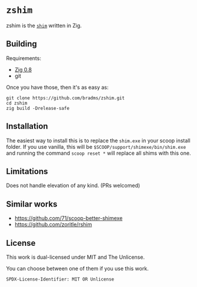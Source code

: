 # `zshim`

zshim is the [`shim`](https://github.com/71/scoop-better-shimexe/) written in Zig.

## Building

Requirements:
- [Zig 0.8](https://ziglang.org/)
- git

Once you have those, then it's as easy as:
``` shell
git clone https://github.com/bradms/zshim.git
cd zshim
zig build -Drelease-safe
```

## Installation

The easiest way to install this is to replace the `shim.exe` in your scoop install folder. If you use vanilla, this will be `$SCOOP/support/shimexe/bin/shim.exe` and running the command `scoop reset *` will replace all shims with this one.

## Limitations

Does not handle elevation of any kind. (PRs welcomed)


## Similar works

- https://github.com/71/scoop-better-shimexe
- https://github.com/zoritle/rshim

## License

This work is dual-licensed under MIT and The Unlicense.

You can choose between one of them if you use this work.

`SPDX-License-Identifier: MIT OR Unlicense`
